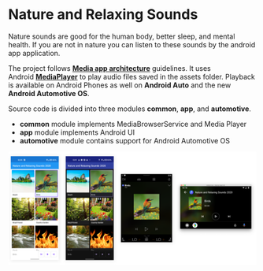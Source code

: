 # Nature and Relaxing Sounds

Nature sounds are good for the human body, better sleep, and mental health. If you are not in nature you can listen to these sounds by the android app application.

The project follows [**Media app architecture**](https://developer.android.com/guide/topics/media-apps/media-apps-overview) guidelines. It uses Android [**MediaPlayer**](https://developer.android.com/guide/topics/media/mediaplayer) to play audio files saved in the assets folder. Playback is available on Android Phones as well on **Android Auto** and the new **Android Automotive OS**.

Source code is divided into three modules **common**, **app**, and **automotive**. 
- **common** module implements MediaBrowserService and Media Player
- **app** module implements Android UI
- **automotive** module contains support for Android Automotive OS
 
![Screenshots](https://raw.githubusercontent.com/jurajkusnier/relaxing-sounds/main/screenshots/app.png)